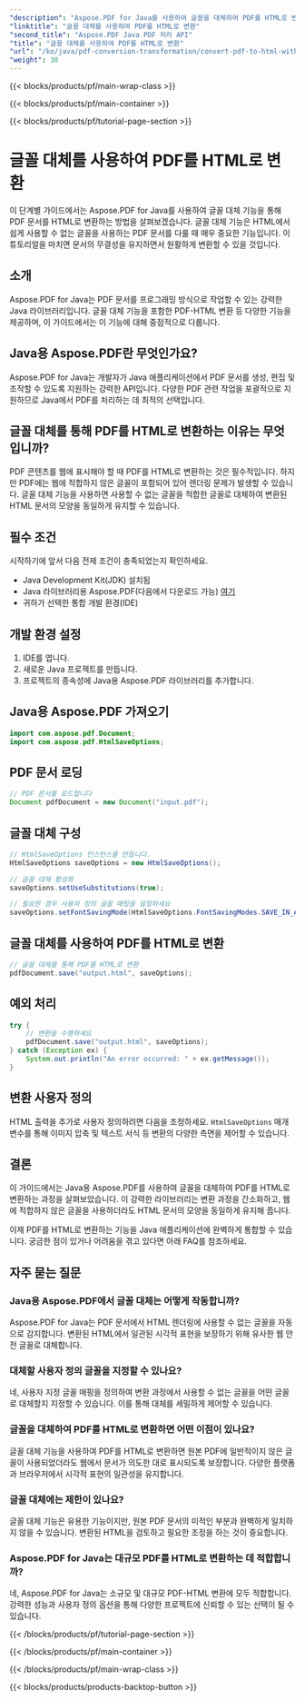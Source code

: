 ```yaml
---
"description": "Aspose.PDF for Java를 사용하여 글꼴을 대체하여 PDF를 HTML로 변환하는 방법을 알아보세요. 원활한 변환을 위한 소스 코드가 포함된 단계별 가이드입니다. 지금 바로 웹 콘텐츠를 최적화하세요!"
"linktitle": "글꼴 대체를 사용하여 PDF를 HTML로 변환"
"second_title": "Aspose.PDF Java PDF 처리 API"
"title": "글꼴 대체를 사용하여 PDF를 HTML로 변환"
"url": "/ko/java/pdf-conversion-transformation/convert-pdf-to-html-with-font-substitution/"
"weight": 30
---
```


{{< blocks/products/pf/main-wrap-class >}}

{{< blocks/products/pf/main-container >}}

{{< blocks/products/pf/tutorial-page-section >}}

# 글꼴 대체를 사용하여 PDF를 HTML로 변환


이 단계별 가이드에서는 Aspose.PDF for Java를 사용하여 글꼴 대체 기능을 통해 PDF 문서를 HTML로 변환하는 방법을 살펴보겠습니다. 글꼴 대체 기능은 HTML에서 쉽게 사용할 수 없는 글꼴을 사용하는 PDF 문서를 다룰 때 매우 중요한 기능입니다. 이 튜토리얼을 마치면 문서의 무결성을 유지하면서 원활하게 변환할 수 있을 것입니다.

## 소개

Aspose.PDF for Java는 PDF 문서를 프로그래밍 방식으로 작업할 수 있는 강력한 Java 라이브러리입니다. 글꼴 대체 기능을 포함한 PDF-HTML 변환 등 다양한 기능을 제공하며, 이 가이드에서는 이 기능에 대해 중점적으로 다룹니다.

## Java용 Aspose.PDF란 무엇인가요?

Aspose.PDF for Java는 개발자가 Java 애플리케이션에서 PDF 문서를 생성, 편집 및 조작할 수 있도록 지원하는 강력한 API입니다. 다양한 PDF 관련 작업을 포괄적으로 지원하므로 Java에서 PDF를 처리하는 데 최적의 선택입니다.

## 글꼴 대체를 통해 PDF를 HTML로 변환하는 이유는 무엇입니까?

PDF 콘텐츠를 웹에 표시해야 할 때 PDF를 HTML로 변환하는 것은 필수적입니다. 하지만 PDF에는 웹에 적합하지 않은 글꼴이 포함되어 있어 렌더링 문제가 발생할 수 있습니다. 글꼴 대체 기능을 사용하면 사용할 수 없는 글꼴을 적합한 글꼴로 대체하여 변환된 HTML 문서의 모양을 동일하게 유지할 수 있습니다.

## 필수 조건

시작하기에 앞서 다음 전제 조건이 충족되었는지 확인하세요.

- Java Development Kit(JDK) 설치됨
- Java 라이브러리용 Aspose.PDF(다음에서 다운로드 가능) [여기](https://releases.aspose.com/pdf/java/)
- 귀하가 선택한 통합 개발 환경(IDE)

## 개발 환경 설정

1. IDE를 엽니다.
2. 새로운 Java 프로젝트를 만듭니다.
3. 프로젝트의 종속성에 Java용 Aspose.PDF 라이브러리를 추가합니다.

## Java용 Aspose.PDF 가져오기

```java
import com.aspose.pdf.Document;
import com.aspose.pdf.HtmlSaveOptions;
```

## PDF 문서 로딩

```java
// PDF 문서를 로드합니다
Document pdfDocument = new Document("input.pdf");
```

## 글꼴 대체 구성

```java
// HtmlSaveOptions 인스턴스를 만듭니다.
HtmlSaveOptions saveOptions = new HtmlSaveOptions();

// 글꼴 대체 활성화
saveOptions.setUseSubstitutions(true);

// 필요한 경우 사용자 정의 글꼴 매핑을 설정하세요
saveOptions.setFontSavingMode(HtmlSaveOptions.FontSavingModes.SAVE_IN_ALL_FORMATS);
```

## 글꼴 대체를 사용하여 PDF를 HTML로 변환

```java
// 글꼴 대체를 통해 PDF를 HTML로 변환
pdfDocument.save("output.html", saveOptions);
```

## 예외 처리

```java
try {
    // 변환을 수행하세요
    pdfDocument.save("output.html", saveOptions);
} catch (Exception ex) {
    System.out.println("An error occurred: " + ex.getMessage());
}
```

## 변환 사용자 정의

HTML 출력을 추가로 사용자 정의하려면 다음을 조정하세요. `HtmlSaveOptions` 매개변수를 통해 이미지 압축 및 텍스트 서식 등 변환의 다양한 측면을 제어할 수 있습니다.

## 결론

이 가이드에서는 Java용 Aspose.PDF를 사용하여 글꼴을 대체하여 PDF를 HTML로 변환하는 과정을 살펴보았습니다. 이 강력한 라이브러리는 변환 과정을 간소화하고, 웹에 적합하지 않은 글꼴을 사용하더라도 HTML 문서의 모양을 동일하게 유지해 줍니다.

이제 PDF를 HTML로 변환하는 기능을 Java 애플리케이션에 완벽하게 통합할 수 있습니다. 궁금한 점이 있거나 어려움을 겪고 있다면 아래 FAQ를 참조하세요.

## 자주 묻는 질문

### Java용 Aspose.PDF에서 글꼴 대체는 어떻게 작동합니까?

Aspose.PDF for Java는 PDF 문서에서 HTML 렌더링에 사용할 수 없는 글꼴을 자동으로 감지합니다. 변환된 HTML에서 일관된 시각적 표현을 보장하기 위해 유사한 웹 안전 글꼴로 대체합니다.

### 대체할 사용자 정의 글꼴을 지정할 수 있나요?

네, 사용자 지정 글꼴 매핑을 정의하여 변환 과정에서 사용할 수 없는 글꼴을 어떤 글꼴로 대체할지 지정할 수 있습니다. 이를 통해 대체를 세밀하게 제어할 수 있습니다.

### 글꼴을 대체하여 PDF를 HTML로 변환하면 어떤 이점이 있나요?

글꼴 대체 기능을 사용하여 PDF를 HTML로 변환하면 원본 PDF에 일반적이지 않은 글꼴이 사용되었더라도 웹에서 문서가 의도한 대로 표시되도록 보장합니다. 다양한 플랫폼과 브라우저에서 시각적 표현의 일관성을 유지합니다.

### 글꼴 대체에는 제한이 있나요?

글꼴 대체 기능은 유용한 기능이지만, 원본 PDF 문서의 미적인 부분과 완벽하게 일치하지 않을 수 있습니다. 변환된 HTML을 검토하고 필요한 조정을 하는 것이 중요합니다.

### Aspose.PDF for Java는 대규모 PDF를 HTML로 변환하는 데 적합합니까?

네, Aspose.PDF for Java는 소규모 및 대규모 PDF-HTML 변환에 모두 적합합니다. 강력한 성능과 사용자 정의 옵션을 통해 다양한 프로젝트에 신뢰할 수 있는 선택이 될 수 있습니다.

{{< /blocks/products/pf/tutorial-page-section >}}

{{< /blocks/products/pf/main-container >}}

{{< /blocks/products/pf/main-wrap-class >}}

{{< blocks/products/products-backtop-button >}}